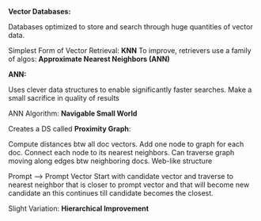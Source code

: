 
**Vector Databases:**

Databases optimized to store and search through huge quantities of vector data.

Simplest Form of Vector Retrieval: **KNN**
To improve, retrievers use a family of algos: **Approximate Nearest Neighbors (ANN)**

**ANN:**

Uses clever data structures to enable significantly faster searches.
Make a small sacrifice in quality of results

ANN Algorithm: **Navigable Small World**

Creates a DS called **Proximity Graph**:

Compute distances btw all doc vectors.
Add one node to graph for each doc.
Connect each node to its nearest neighbors.
Can traverse graph moving along edges btw neighboring docs.
Web-like structure

Prompt --> Prompt Vector 
Start with candidate vector and traverse to nearest neighbor that is closer to prompt vector and that will become new candidate an this continues till candidate becomes the closest.

Slight Variation: **Hierarchical Improvement**




